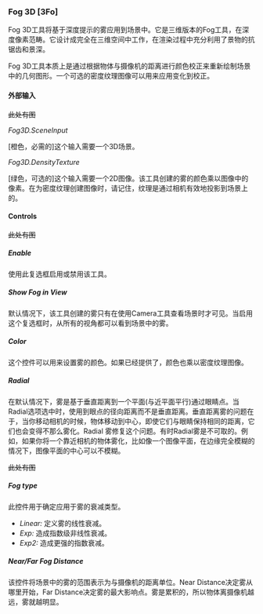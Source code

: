 ### Fog 3D [3Fo]

Fog 3D工具将基于深度提示的雾应用到场景中。它是三维版本的Fog工具，在深度像素范畴。它设计成完全在三维空间中工作，在渲染过程中充分利用了景物的抗锯齿和景深。

Fog 3D工具本质上是通过根据物体与摄像机的距离进行颜色校正来重新绘制场景中的几何图形。一个可选的密度纹理图像可以用来应用变化到校正。

#### 外部输入

~~此处有图~~

*Fog3D.SceneInput*

[橙色，必需的]这个输入需要一个3D场景。

*Fog3D.DensityTexture*

[绿色，可选的]这个输入需要一个2D图像。该工具创建的雾的颜色乘以图像中的像素。在为密度纹理创建图像时，请记住，纹理是通过相机有效地投影到场景上的。

#### Controls

~~此处有图~~

##### Enable

使用此复选框启用或禁用该工具。

##### Show Fog in View

默认情况下，该工具创建的雾只有在使用Camera工具查看场景时才可见。当启用这个复选框时，从所有的视角都可以看到场景中的雾。

##### Color

这个控件可以用来设置雾的颜色。如果已经提供了，颜色也乘以密度纹理图像。

##### Radial

在默认情况下，雾是基于垂直距离到一个平面(与近平面平行)通过眼睛点。当Radial选项选中时，使用到眼点的径向距离而不是垂直距离。垂直距离雾的问题在于，当你移动相机的时候，物体移动到中心，即使它们与眼睛保持相同的距离，它们也会变得不那么雾化。Radial 雾修复这个问题。有时Radial雾是不可取的。例如，如果你将一个靠近相机的物体雾化，比如像一个图像平面，在边缘完全模糊的情况下，图像平面的中心可以不模糊。

~~此处有图~~

##### Fog type

此控件用于确定应用于雾的衰减类型。

- *Linear:* 定义雾的线性衰减。
- *Exp:* 造成指数级非线性衰减。
- *Exp2:* 造成更强的指数衰减。

##### Near/Far Fog Distance

该控件将场景中的雾的范围表示为与摄像机的距离单位。Near Distance决定雾从哪里开始，Far Distance决定雾的最大影响点。雾是累积的，所以物体离摄像机越远，雾就越明显。

